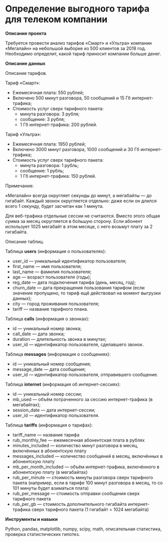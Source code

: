 # Определение выгодного тарифа для телеком компании

**Описание проекта**

Требуется провести анализ тарифов «Смарт» и «Ультра» компании «Мегалайн» на небольшой выборке из 500 клиентов за 2018 год. Необходимо определит, какой тариф приносит компании больше денег.

**Описание данных**

Описание тарифов.

Тариф «Смарт»:
- Ежемесячная плата: 550 рублей;
- Включено 500 минут разговора, 50 сообщений и 15 Гб интернет-трафика;
- Стоимость услуг сверх тарифного пакета:
    - минута разговора: 3 рубля;
    - сообщение: 3 рубля;
    - 1 Гб интернет-трафика: 200 рублей.

Тариф «Ультра»:
- Ежемесячная плата: 1950 рублей;
- Включено 3000 минут разговора, 1000 сообщений и 30 Гб интернет-трафика;
- Стоимость услуг сверх тарифного пакета:
    - минута разговора: 1 рубль;
    - сообщение: 1 рубль;
    - 1 Гб интернет-трафика: 150 рублей.

Примечание:

«Мегалайн» всегда округляет секунды до минут, а мегабайты — до гигабайт. Каждый звонок округляется отдельно: даже если он длился всего 1 секунду, будет засчитан как 1 минута.

Для веб-трафика отдельные сессии не считаются. Вместо этого общая сумма за месяц округляется в бо́льшую сторону. Если абонент использует 1025 мегабайт в этом месяце, с него возьмут плату за 2 гигабайта.

Описание таблиц.

Таблица **users** (информация о пользователях):
- user_id — уникальный идентификатор пользователя;
- first_name — имя пользователя;
- last_name — фамилия пользователя;
- age — возраст пользователя (годы);
- reg_date — дата подключения тарифа (день, месяц, год);
- churn_date — дата прекращения пользования тарифом (если значение пропущено, то тариф ещё действовал на момент выгрузки данных);
- city — город проживания пользователя;
- tariff — название тарифного плана.

Таблица **calls** (информация о звонках):
- id — уникальный номер звонка;
- call_date — дата звонка;
- duration — длительность звонка в минутах;
- user_id — идентификатор пользователя, сделавшего звонок.

Таблица **messages** (информация о сообщениях):
- id — уникальный номер сообщения;
- message_date — дата сообщения;
- user_id — идентификатор пользователя, отправившего сообщение.
    
Таблица **internet** (информация об интернет-сессиях):
- id — уникальный номер сессии;
- mb_used — объём потраченного за сессию интернет-трафика (в мегабайтах);
- session_date — дата интернет-сессии;
- user_id — идентификатор пользователя.

Таблица **tariffs** (информация о тарифах):
- tariff_name — название тарифа
- rub_monthly_fee — ежемесячная абонентская плата в рублях
- minutes_included — количество минут разговора в месяц, включённых в абонентскую плату
- messages_included — количество сообщений в месяц, включённых в абонентскую плату
- mb_per_month_included — объём интернет-трафика, включённого в абонентскую плату (в мегабайтах)
- rub_per_minute — стоимость минуты разговора сверх тарифного пакета (например, если в тарифе 100 минут разговора в месяц, то со 101 минуты будет взиматься плата)
- rub_per_message — стоимость отправки сообщения сверх тарифного пакета
- rub_per_gb — стоимость дополнительного гигабайта интернет-трафика сверх тарифного пакета (1 гигабайт = 1024 мегабайта)

**Инструменты и навыки**

Python, pandas, matplotlib, numpy, scipy, math, описательная статистика, проверка статистических гипотез.